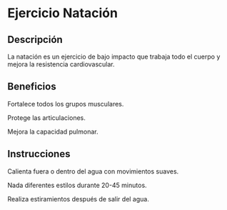 # Ejercicio Natación

## Descripción

La natación es un ejercicio de bajo impacto que trabaja todo el cuerpo y mejora la resistencia cardiovascular.

## Beneficios

Fortalece todos los grupos musculares.

Protege las articulaciones.

Mejora la capacidad pulmonar.

## Instrucciones

Calienta fuera o dentro del agua con movimientos suaves.

Nada diferentes estilos durante 20-45 minutos.

Realiza estiramientos después de salir del agua.